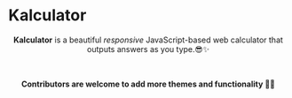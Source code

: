 # Kalculator
<p align = "center"> <b>Kalculator</b> is a beautiful <i>responsive</i> JavaScript-based web calculator that outputs answers as you type.😎✨</p>

<p align = "center">
                    <img src="https://user-images.githubusercontent.com/98329531/202467533-29d9c29c-af83-4a92-9770-6b166183952e.png" alt="">
                    <img src="https://user-images.githubusercontent.com/98329531/202468899-db9e1b8e-f70b-4a3a-afd8-1590ca5f3797.png" alt="">
                    <img src="https://user-images.githubusercontent.com/98329531/202474258-f36fbb1f-579a-49f9-ab36-cfde1ba5172b.png" alt="">
</p>

<p align = "center"> <b>Contributors are welcome to add more themes and functionality 🚀🚀</b></p>
